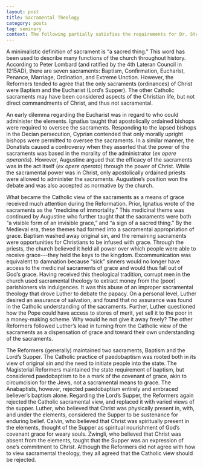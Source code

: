 ```yaml
---
layout: post
title: Sacramental Theology
category: posts
tag: seminary
context: The following partially satisfies the requirements for Dr. Stephen Eccher's Christian Theology III class at Southeastern Baptist Theological Seminary.
---
```


A minimalistic definition of sacrament is “a sacred thing.” This word has been used to describe many functions of the church throughout history. According to Peter Lombard (and ratified by the 4th Lateran Council in 1215AD), there are seven sacraments: Baptism, Confirmation, Eucharist, Penance, Marriage, Ordination, and Extreme Unction. However, the Reformers tended to agree that the only sacraments (ordinances) of Christ were Baptism and the Eucharist (Lord’s Supper). The other Catholic sacraments may have been considered aspects of the Christian life, but not direct commandments of Christ, and thus not sacramental.

An early dilemma regarding the Eucharist was in regard to who could administer the elements. Ignatius taught that apostolically ordained bishops were required to oversee the sacraments. Responding to the lapsed bishops in the Decian persecution, Cyprian contended that only morally upright bishops were permitted to oversee the sacraments. In a similar manner, the Donatists caused a controversy when they asserted that the power of the sacraments was based in the morality of the administrator (*ex opere operantis*). However, Augustine argued that the efficacy of the sacraments was in the act itself (*ex opere operato*) through the power of Christ. While the sacramental power was in Christ, only apostolically ordained priests were allowed to administer the sacraments. Augustine’s position won the debate and was also accepted as normative by the church.

What became the Catholic view of the sacraments as a means of grace received much attention during the Reformation. Prior, Ignatius wrote of the sacraments as the “medicine of immortality.” This medicinal theme was continued by Augustine who further taught that the sacraments were both “a visible form of an invisible grace,” and “a sign of a sacred thing.” By the Medieval era, these themes had formed into a sacramental appropriation of grace. Baptism washed away original sin, and the remaining sacraments were opportunities for Christians to be infused with grace. Through the priests, the church believed it held all power over which people were able to receive grace---they held the keys to the kingdom. Excommunication was equivalent to damnation because “sick” sinners would no longer have access to the medicinal sacraments of grace and would thus fall out of God’s grace. Having received this theological tradition, corrupt men in the church used sacramental theology to extract money from the (poor) parishioners via indulgences. It was this abuse of an improper sacramental theology that drove Luther to debate the papacy. On a personal level, Luther desired an assurance of salvation, and found that no assurance was found in the Catholic understanding of the sacraments. Further, Luther questioned how the Pope could have access to stores of merit, yet sell it to the poor in a money-making scheme. Why would he not give it away freely? The other Reformers followed Luther’s lead in turning from the Catholic view of the sacraments as a dispensation of grace and toward their own understanding of the sacraments.

The Reformers (generally) maintained two sacraments, Baptism and the Lord’s Supper. The Catholic practice of paedobaptism was rooted both in its view of original sin and the need to initiate people into the state. The Magisterial Reformers maintained the state requirement of baptism, but considered paedobaptism to be a mark of the covenant of grace, akin to circumcision for the Jews, not a sacramental means to grace. The Anabaptists, however, rejected paedobaptism entirely and embraced believer’s baptism alone. Regarding the Lord’s Supper, the Reformers again rejected the Catholic sacramental view, and replaced it with varied views of the supper. Luther, who believed that Christ was physically present in, with, and under the elements, considered the Supper to be sustenance for enduring belief. Calvin, who believed that Christ was spiritually present in the elements, thought of the Supper as spiritual nourishment of God’s covenant grace for weary souls. Zwingli, who believed that Christ was absent from the elements, taught that the Supper was an expression of one’s commitment to Christ. Although the Reformers did not agree with how to view sacramental theology, they all agreed that the Catholic view should be rejected.
